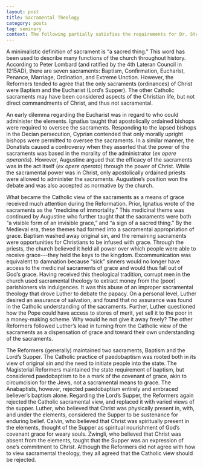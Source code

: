 ```yaml
---
layout: post
title: Sacramental Theology
category: posts
tag: seminary
context: The following partially satisfies the requirements for Dr. Stephen Eccher's Christian Theology III class at Southeastern Baptist Theological Seminary.
---
```


A minimalistic definition of sacrament is “a sacred thing.” This word has been used to describe many functions of the church throughout history. According to Peter Lombard (and ratified by the 4th Lateran Council in 1215AD), there are seven sacraments: Baptism, Confirmation, Eucharist, Penance, Marriage, Ordination, and Extreme Unction. However, the Reformers tended to agree that the only sacraments (ordinances) of Christ were Baptism and the Eucharist (Lord’s Supper). The other Catholic sacraments may have been considered aspects of the Christian life, but not direct commandments of Christ, and thus not sacramental.

An early dilemma regarding the Eucharist was in regard to who could administer the elements. Ignatius taught that apostolically ordained bishops were required to oversee the sacraments. Responding to the lapsed bishops in the Decian persecution, Cyprian contended that only morally upright bishops were permitted to oversee the sacraments. In a similar manner, the Donatists caused a controversy when they asserted that the power of the sacraments was based in the morality of the administrator (*ex opere operantis*). However, Augustine argued that the efficacy of the sacraments was in the act itself (*ex opere operato*) through the power of Christ. While the sacramental power was in Christ, only apostolically ordained priests were allowed to administer the sacraments. Augustine’s position won the debate and was also accepted as normative by the church.

What became the Catholic view of the sacraments as a means of grace received much attention during the Reformation. Prior, Ignatius wrote of the sacraments as the “medicine of immortality.” This medicinal theme was continued by Augustine who further taught that the sacraments were both “a visible form of an invisible grace,” and “a sign of a sacred thing.” By the Medieval era, these themes had formed into a sacramental appropriation of grace. Baptism washed away original sin, and the remaining sacraments were opportunities for Christians to be infused with grace. Through the priests, the church believed it held all power over which people were able to receive grace---they held the keys to the kingdom. Excommunication was equivalent to damnation because “sick” sinners would no longer have access to the medicinal sacraments of grace and would thus fall out of God’s grace. Having received this theological tradition, corrupt men in the church used sacramental theology to extract money from the (poor) parishioners via indulgences. It was this abuse of an improper sacramental theology that drove Luther to debate the papacy. On a personal level, Luther desired an assurance of salvation, and found that no assurance was found in the Catholic understanding of the sacraments. Further, Luther questioned how the Pope could have access to stores of merit, yet sell it to the poor in a money-making scheme. Why would he not give it away freely? The other Reformers followed Luther’s lead in turning from the Catholic view of the sacraments as a dispensation of grace and toward their own understanding of the sacraments.

The Reformers (generally) maintained two sacraments, Baptism and the Lord’s Supper. The Catholic practice of paedobaptism was rooted both in its view of original sin and the need to initiate people into the state. The Magisterial Reformers maintained the state requirement of baptism, but considered paedobaptism to be a mark of the covenant of grace, akin to circumcision for the Jews, not a sacramental means to grace. The Anabaptists, however, rejected paedobaptism entirely and embraced believer’s baptism alone. Regarding the Lord’s Supper, the Reformers again rejected the Catholic sacramental view, and replaced it with varied views of the supper. Luther, who believed that Christ was physically present in, with, and under the elements, considered the Supper to be sustenance for enduring belief. Calvin, who believed that Christ was spiritually present in the elements, thought of the Supper as spiritual nourishment of God’s covenant grace for weary souls. Zwingli, who believed that Christ was absent from the elements, taught that the Supper was an expression of one’s commitment to Christ. Although the Reformers did not agree with how to view sacramental theology, they all agreed that the Catholic view should be rejected.
